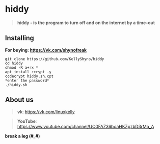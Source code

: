 # hiddy

> **hiddy - is the program to turn off and on the internet by a time-out**

## Installing

**For buying: <https://vk.com/shynofreak>**

```
git clone https://github.com/KellyShyno/hiddy
cd hiddy
chmod -R a+rx *
apt install ccrypt -y
ccdecrypt hiddy.sh.cpt
*enter the password*
./hiddy.sh
```

## About us

> **vk**: <https://vk.com/linuxkelly>

> **YouTube**: <https://www.youtube.com/channel/UC0FAZ36boaHKZgzbD3rMa_A>

**break a leg (#_#)**

